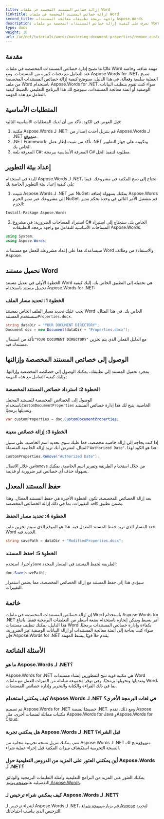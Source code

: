 ```yaml
---
title: إزالة خصائص المستند المخصصة في ملفات Word
linktitle: إزالة خصائص المستند المخصصة في ملفات Word
second_title: واجهة برمجة تطبيقات معالجة المستندات Aspose.Words
description: تعرف على كيفية إزالة خصائص المستندات المخصصة من ملفات Word باستخدام Aspose.Words for .NET. يوفر هذا الدليل التفصيلي تعليمات خطوة بخطوة لتنظيف بيانات المستندات التعريفية بكفاءة، مما يوفر الوقت في إدارة المستندات وأتمتتها.
type: docs
weight: 10
url: /ar/net/tutorials/words/mastering-document-properties/remove-custom-document-properties-in-word-files/
---
```

## مقدمة

غالبًا ما تصبح إدارة خصائص المستندات المخصصة في ملفات Word مهمة شاقة، وخاصة عند التعامل مع دفعات كبيرة من المستندات. ومع Aspose.Words for .NET، تصبح العملية سلسة وفعالة. في هذا الدليل، سنوضح كيفية إزالة خصائص المستندات المخصصة من ملف Word باستخدام Aspose.Words for .NET. سواء كنت تقوم بتنظيف البيانات الوصفية أو أتمتة معالجة المستندات، سيوضح لك هذا البرنامج التعليمي بالضبط كيفية التعامل مع هذه المهمة.

## المتطلبات الأساسية

قبل الغوص في الكود، تأكد من أن لديك المتطلبات الأساسية التالية:

1.  مكتبة Aspose.Words لـ .NET: قم بتنزيل أحدث إصدار من Aspose.Words لـ .NET من[موقع](https://releases.aspose.com/words/net/).
2. .NET Framework: تأكد من تثبيت إطار عمل .NET وتكوينه على جهاز التطوير الخاص بك.
3. المعرفة بلغة C#: المعرفة الأساسية ببرمجة C# مطلوبة لتنفيذ الحل.

## إعداد بيئة التطوير

للبدء في استخدام Aspose.Words لـ .NET، تحتاج إلى دمج المكتبة في مشروعك. فيما يلي كيفية إعداد بيئة التطوير الخاصة بك:

1. تثبيت Aspose.Words لـ .NET عبر NuGet:
   يمكنك بسهولة إضافة Aspose.Words إلى مشروعك عبر مدير الحزم NuGet. قم بتشغيل الأمر التالي في وحدة تحكم مدير الحزم:

```bash
Install-Package Aspose.Words
```

2. استيراد المساحات الضرورية:
   في مشروع C# الخاص بك، ستحتاج إلى استيراد المساحات الأساسية للتفاعل مع واجهة برمجة التطبيقات Aspose.Words.
   
```csharp
using System;
using Aspose.Words;
```

سيساعدك هذا على إعداد مشروعك للعمل مع مستندات Word والاستفادة من وظائف Aspose.

## تحميل مستند Word

الخطوة الأولى في تعديل مستند Word هي تحميله إلى التطبيق الخاص بك. إليك كيفية تحميل مستند باستخدام Aspose.Words for .NET:

### الخطوة 1: تحديد مسار الملف

يجب عليك تحديد مسار الملف الخاص بمستند Word الخاص بك. في هذا المثال، سنستخدم المستند`Properties.docx`.

```csharp
string dataDir = "YOUR DOCUMENT DIRECTORY";
Document doc = new Document(dataDir + "Properties.docx");
```

 تأكد من استبدال`"YOUR DOCUMENT DIRECTORY"` مع الدليل الفعلي الذي يتم تخزين مستندك فيه.

## الوصول إلى خصائص المستند المخصصة وإزالتها

بمجرد تحميل المستند إلى تطبيقك، يمكنك الوصول إلى خصائصه المخصصة وإزالتها. وإليك كيفية التعامل مع هذه المهمة:

### الخطوة 2: استرداد خصائص المستند المخصصة

 الوصول إلى الخصائص المخصصة للمستند المحمل باستخدام`CustomDocumentProperties` الخاصية. يتيح لك هذا إدارة خصائص المستند وتعديلها برمجيًا.

```csharp
var customProperties = doc.CustomDocumentProperties;
```

### الخطوة 3: إزالة خصائص معينة

 إذا كنت بحاجة إلى إزالة خاصية مخصصة، فما عليك سوى تحديد اسم الخاصية. على سبيل المثال، لنفترض أنك تريد إزالة الخاصية المسماة`"Authorized Date"`. هذا هو الكود لهذا:

```csharp
customProperties.Remove("Authorized Date");
```

 من خلال الاتصال`Remove` من خلال استخدام الطريقة وتمرير اسم الخاصية، يمكنك بسهولة حذف أي خصائص غير ضرورية أو قديمة.

## حفظ المستند المعدل

بعد إزالة الخصائص المخصصة، تكون الخطوة الأخيرة هي حفظ المستند المعدّل. وهذا يضمن تطبيق كافة التغييرات، بما في ذلك إزالة الخصائص المخصصة.

### الخطوة 4: تحديد مسار الحفظ

حدد المسار الذي تريد حفظ المستند المعدل فيه. هذا هو الموقع الذي سيتم تخزين ملف Word الجديد فيه.

```csharp
string savePath = dataDir + "ModifiedProperties.docx";
```

### الخطوة 5: احفظ المستند

 وأخيرا، استخدم`Save` الطريقة لحفظ المستند في المسار المحدد:

```csharp
doc.Save(savePath);
```

سيؤدي هذا إلى حفظ المستند مع إزالة الخصائص المخصصة، مما يضمن استمرار التغييرات.

## خاتمة

إن إزالة خصائص المستندات المخصصة في ملفات Word باستخدام Aspose.Words for .NET أمر بسيط ويمكن إنجازه باستخدام بضعة أسطر من التعليمات البرمجية فقط. باتباع هذا الدليل، يمكنك تنظيف مستندات Word بكفاءة وإدارة خصائص المستندات برمجيًا. سواء كنت بحاجة إلى أتمتة معالجة المستندات أو إزالة البيانات الوصفية غير الضرورية، فإن Aspose.Words for .NET يقدم حلاً قويًا يبسط المهمة.

## الأسئلة الشائعة

### ما هو Aspose.Words لـ .NET؟

Aspose.Words for .NET هي مكتبة قوية تتيح للمطورين إنشاء مستندات Word وتعديلها وتحويلها برمجيًا. وهي توفر مجموعة شاملة من الميزات للعمل مع ملفات Word، بما في ذلك القراءة والكتابة والتحرير وإدارة خصائص المستندات.

### كيف يمكنني استخدام Aspose.Words لـ .NET في لغات البرمجة الأخرى؟

تم تصميم Aspose.Words for .NET خصيصًا لمنصة .NET. ومع ذلك، تقدم Aspose مكتبات مماثلة لمنصات أخرى، مثل Aspose.Words for Java وAspose.Words for Cloud.

### هل يمكنني تجربة Aspose.Words لـ .NET قبل الشراء؟

 نعم، يمكنك تنزيل نسخة تجريبية مجانية من Aspose.Words لـ .NET من[موقع](https://releases.aspose.com/)تتيح لك النسخة التجريبية استكشاف ميزات المكتبة قبل إجراء عملية شراء.

### أين يمكنني العثور على المزيد من الدروس التعليمية حول Aspose.Words لـ .NET؟

 يمكنك العثور على المزيد من البرامج التعليمية وأمثلة التعليمات البرمجية والوثائق التفصيلية على[صفحة توثيق Aspose.Words](https://reference.aspose.com/words/net/).

### كيف يمكنني شراء ترخيص لـ Aspose.Words لـ .NET؟

لشراء ترخيص لـ Aspose.Words لـ .NET، قم بزيارة[صفحة شراء Aspose](https://purchase.aspose.com/buy) لتحديد الترخيص الذي يناسب احتياجاتك.